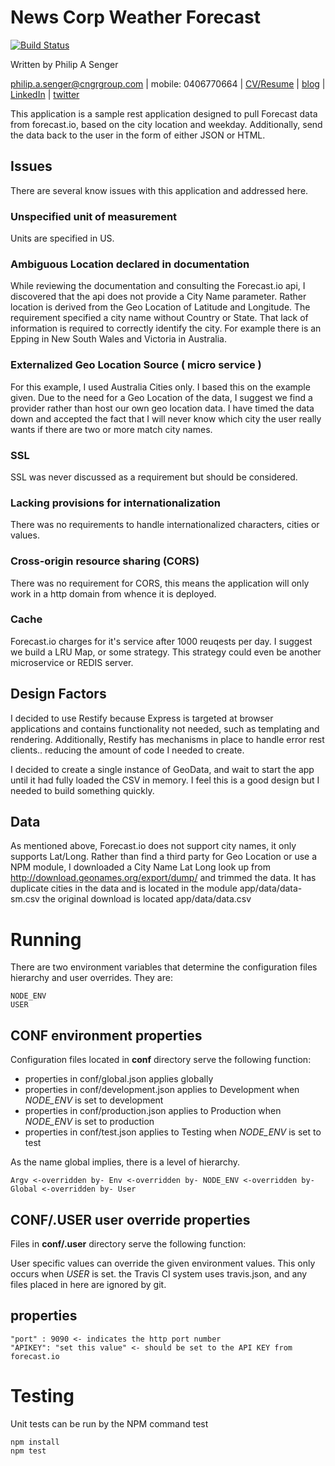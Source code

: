 # News Corp Weather Forecast

[![Build Status](https://travis-ci.org/psenger/NewsCorpWeatherForecast.svg)](https://travis-ci.org/psenger/NewsCorpWeatherForecast)

Written by Philip A Senger

[philip.a.senger@cngrgroup.com](mailto:philip.a.senger@cngrgroup.com) |
mobile: 0406770664 |
[CV/Resume](http://www.visualcv.com/philipsenger) |
[blog](http://www.apachecommonstipsandtricks.blogspot.com/) |
[LinkedIn](http://au.linkedin.com/in/philipsenger) |
[twitter](http://twitter.com/PSengerDownUndr)


This application is a sample rest application designed to pull Forecast data from forecast.io, based on the city location and weekday. Additionally, send the data back to the user in the form of either JSON or HTML.

## Issues

There are several know issues with this application and addressed here.

### Unspecified unit of measurement

Units are specified in US.

### Ambiguous Location declared in documentation

While reviewing the documentation and consulting the Forecast.io api, I discovered that the api does not provide a City Name parameter. Rather location is derived from the Geo Location of Latitude and Longitude. The requirement specified a city name without Country or State. That lack of information is required to correctly identify the city. For example there is an Epping in New South Wales and Victoria in Australia.

### Externalized Geo Location Source ( micro service )

For this example, I used Australia Cities only. I based this on the example given. Due to the need for a Geo Location of the data, I suggest we find a provider rather than host our own geo location data. I have timed the data down and accepted the fact that I will never know which city the user really wants if there are two or more match city names.

### SSL

SSL was never discussed as a requirement but should be considered.

### Lacking provisions for internationalization

There was no requirements to handle internationalized characters, cities or values.

### Cross-origin resource sharing (CORS)

There was no requirement for CORS, this means the application will only work in a http domain from whence it is deployed.

### Cache

Forecast.io charges for it's service after 1000 reuqests per day. I suggest we build a LRU Map, or some strategy. This strategy could even be another microservice or REDIS server.

## Design Factors

I decided to use Restify because Express is targeted at browser applications and contains functionality not needed, such as templating and rendering. Additionally, Restify has mechanisms in place to handle error rest clients.. reducing the amount of code I needed to create.

I decided to create a single instance of GeoData, and wait to start the app until it had fully loaded the CSV in memory. I feel this is a good design but I needed to build something quickly.

## Data

As mentioned above, Forecast.io does not support city names, it only supports Lat/Long. Rather than find a third party for Geo Location or use a NPM module, I downloaded a City Name Lat Long look up from http://download.geonames.org/export/dump/ and trimmed the data. It has duplicate cities in the data and is located in the module app/data/data-sm.csv the original download is located app/data/data.csv
 
# Running 

There are two environment variables that determine the configuration files hierarchy and user overrides. They are:

    NODE_ENV
    USER

## CONF environment properties

Configuration files located in **conf** directory serve the following function:
 
- properties in conf/global.json applies globally
- properties in conf/development.json applies to Development when *NODE_ENV* is set to development
- properties in conf/production.json applies to Production when *NODE_ENV* is set to production
- properties in conf/test.json applies to Testing when *NODE_ENV* is set to test

As the name global implies, there is a level of hierarchy.

	Argv <-overridden by- Env <-overridden by- NODE_ENV <-overridden by- Global <-overridden by- User

## CONF/.USER user override properties

Files in **conf/.user** directory serve the following function:

User specific values can override the given environment values. This only occurs when *USER* is set. the Travis CI system uses travis.json, and any files placed in here are ignored by git.

## properties

	"port" : 9090 <- indicates the http port number
 	"APIKEY": "set this value" <- should be set to the API KEY from forecast.io

# Testing

Unit tests can be run by the NPM command test

	npm install
	npm test
 
